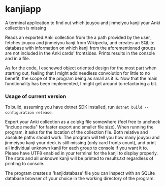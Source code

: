 # kanjiapp
A terminal application to find out which jouyou and jinmeiyou kanji your Anki collection is missing

Reads an exported Anki collection from the a path provided by the user, fetches jouyou and jinmeiyou kanji from Wikipedia, and creates an SQLite database with information on which kanji from the aforementioned groups are not included in the Anki cards' frontsides. Prints results in the console and in a file.

As for the code, I eschewed object oriented design for the most part when starting out, feeling that I might add needless convolution for little to no benefit, the scope of the program being as small as it is. Now that the main functionality has been implemented, I might get around to refactoring a bit.

### Usage of current version

To build, assuming you have dotnet SDK installed, run `dotnet build --configuration release`.

Export your Anki collection as a colpkg file somewhere (feel free to uncheck "include media" for faster export and smaller file size). When running the program, it asks for the location of the collection file. Both relative and absolute paths should work. The program will tell you how many jouyou and jinmeiyou kanji your deck is still missing (only card fronts count), and print all individual unknown kanji for each group to console if you want it to. Please have UTF8 enabled in your terminal for the kanji to display properly. The stats and all unknown kanji will be printed to results.txt regardless of printing to console.

The program creates a 'kanjidatabase' file you can inspect with an SQLite database browser of your choice in the working directory of the program.